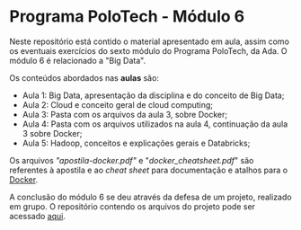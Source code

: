 # Programa PoloTech - Módulo 6

Neste repositório está contido o material apresentado em aula, assim como os eventuais exercícios do sexto módulo do Programa PoloTech, da Ada. O módulo 6 é relacionado a "Big Data".

Os conteúdos abordados nas **aulas** são:

- Aula 1: Big Data, apresentação da disciplina e do conceito de Big Data;
- Aula 2: Cloud e conceito geral de cloud computing;
- Aula 3: Pasta com os arquivos da aula 3, sobre Docker;
- Aula 4: Pasta com os arquivos utilizados na aula 4, continuação da aula 3 sobre Docker;
- Aula 5: Hadoop, conceitos e explicações gerais e Databricks;

Os arquivos _"apostila-docker.pdf"_ e "_docker_cheatsheet.pdf_" são referentes à apostila e ao _cheat sheet_ para documentação e atalhos para o [Docker](https://www.docker.com/).

A conclusão do módulo 6 se deu através da defesa de um projeto, realizado em grupo. O repositório contendo os arquivos do projeto pode ser acessado [aqui](https://github.com/Luizfelz/Projeto_Final_Mod.06_PoloTech).
